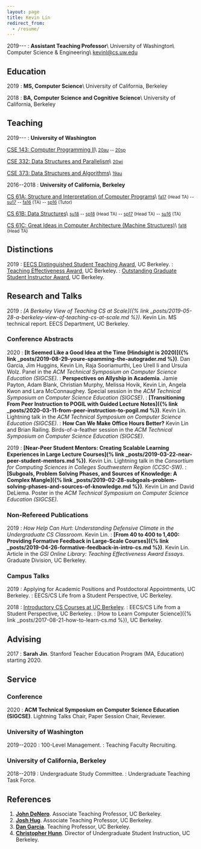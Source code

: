```yaml
---
layout: page
title: Kevin Lin
redirect_from:
  - /resume/
---
```


2019---
: **Assistant Teaching Professor**\\
  University of Washington\\
  Computer Science & Engineering\\
  <kevinl@cs.uw.edu>

## Education

2019
: **MS, Computer Science**\\
  University of California, Berkeley

2018
: **BA, Computer Science and Cognitive Science**\\
  University of California, Berkeley

## Teaching

2019---
: **University of Washington**

  [CSE 143: Computer Programming II](https://courses.cs.washington.edu/courses/cse143/)\\
  <small>
  [20au](https://courses.cs.washington.edu/courses/cse143/20au/) --
  [20sp](https://courses.cs.washington.edu/courses/cse143/20sp/)
  </small>

  [CSE 332: Data Structures and Parallelism](https://courses.cs.washington.edu/courses/cse332/)\\
  <small>
  [20wi](https://courses.cs.washington.edu/courses/cse332/20wi/)
  </small>

  [CSE 373: Data Structures and Algorithms](https://courses.cs.washington.edu/courses/cse373/)\\
  <small>
  [19au](https://courses.cs.washington.edu/courses/cse373/19au/)
  </small>

2016--2018
: **University of California, Berkeley**

  [CS 61A: Structure and Interpretation of Computer Programs](https://www2.eecs.berkeley.edu/Courses/CS61A/)\\
  <small>
  [fa17](https://inst.eecs.berkeley.edu/~cs61a/fa17/) (Head TA) --
  [su17](https://su17.cs61a.org/) --
  [fa16](https://inst.eecs.berkeley.edu/~cs61a/fa16/) (TA) --
  [sp16](https://inst.eecs.berkeley.edu/~cs61a/sp16/) (Tutor)
  </small>

  [CS 61B: Data Structures](https://www2.eecs.berkeley.edu/Courses/CS61B/)\\
  <small>
  [su18](https://cs61bl.org/su18/) --
  [sp18](https://sp18.datastructur.es/) (Head TA) --
  [sp17](https://datastructur.es/sp17/) (Head TA) --
  [su16](https://cs61bl.org/su16/) (TA)
  </small>

  [CS 61C: Great Ideas in Computer Architecture (Machine Structures)](https://www2.eecs.berkeley.edu/Courses/CS61C/)\\
  <small>
  [fa18](https://inst.eecs.berkeley.edu/~cs61c/fa18/) (Head TA)
  </small>

## Distinctions

2019
: [EECS Distinguished Student Teaching Award](https://www2.eecs.berkeley.edu/Students/Awards/13/), UC Berkeley.
: [Teaching Effectiveness Award](https://gsi.berkeley.edu/programs-services/award-programs/teaching-effectiveness/), UC Berkeley.
: [Outstanding Graduate Student Instructor Award](https://gsi.berkeley.edu/programs-services/award-programs/ogsi/), UC Berkeley.

## Research and Talks

2019
: *[A Berkeley View of Teaching CS at Scale]({% link _posts/2019-05-28-a-berkeley-view-of-teaching-cs-at-scale.md %})*.
  Kevin Lin.
  MS technical report. EECS Department, UC Berkeley.

### Conference Abstracts

2020
: **[It Seemed Like a Good Idea at the Time (Hindsight is 2020)]({% link _posts/2019-08-29-youre-spamming-the-autograder.md %})**.
  Dan Garcia, Jim Huggins, Kevin Lin, Raja Sooriamurthi, Leo Urell Ii and Ursula Wolz.
  Panel in the *ACM Technical Symposium on Computer Science Education (SIGCSE)*.
: **Perspectives on Allyship in Academia**.
  Jamie Payton, Adam Blank, Christian Murphy, Melissa Hovik, Kevin Lin, Angela Kwon and Lara McConnaughey.
  Special session in the *ACM Technical Symposium on Computer Science Education (SIGCSE)*.
: **[Transitioning From Peer Instruction to POGIL with Guided Lecture Notes]({% link _posts/2020-03-11-from-peer-instruction-to-pogil.md %})**.
  Kevin Lin.
  Lightning talk in the *ACM Technical Symposium on Computer Science Education (SIGCSE)*.
: **How Can We Make Office Hours Better?**
  Kevin Lin and Brian Railing.
  Birds-of-a-feather session in the *ACM Technical Symposium on Computer Science Education (SIGCSE)*.

2019
: **[Near-Peer Student Mentors: Creating Scalable Learning Experiences in Large Lecture Courses](% link _posts/2019-03-22-near-peer-student-mentors.md %})**.
  Kevin Lin.
  Lightning talk in the *Consortium for Computing Sciences in Colleges Southwestern Region (CCSC-SW)*.
: **[Subgoals, Problem Solving Phases, and Sources of Knowledge: A Complex Mangle]({% link _posts/2019-02-28-subgoals-problem-solving-phases-and-sources-of-knowledge.md %})**.
  Kevin Lin and David DeLiema.
  Poster in the *ACM Technical Symposium on Computer Science Education (SIGCSE)*.

### Non-Refereed Publications

2019
: *How Help Can Hurt: Understanding Defensive Climate in the Undergraduate CS Classroom*.
  Kevin Lin.
: **[From 40 to 400 to 1,400: Providing Formative Feedback in Large-Scale Courses]({% link _posts/2019-04-26-formative-feedback-in-intro-cs.md %})**.
  Kevin Lin.
  Article in the *GSI Online Library: Teaching Effectiveness Award Essays*. Graduate Division, UC Berkeley.

### Campus Talks

2019
: Applying for Academic Positions and Postdoctoral Appointments, UC Berkeley.
: EECS/CS Life from a Student Perspective, UC Berkeley.

2018
: [Introductory CS Courses at UC Berkeley](https://docs.google.com/presentation/d/1qQIxjFJ-5PvFntVaZ5hN9u5LecRXrZ_eJK5pf6KpCZ8/edit?usp=sharing).
: EECS/CS Life from a Student Perspective, UC Berkeley.
: [How to Learn Computer Science]({% link _posts/2017-08-21-how-to-learn-cs.md %}), UC Berkeley.

## Advising

2017
: **Sarah Jin**.
  Stanford Teacher Education Program (MA, Education) starting 2020.

## Service

### Conference

2020
: **ACM Technical Symposium on Computer Science Education (SIGCSE)**.
  Lightning Talks Chair, Paper Session Chair, Reviewer.

### University of Washington

2019--2020
: 100-Level Management.
: Teaching Faculty Recruiting.

### University of California, Berkeley

2018--2019
: Undergraduate Study Committee.
: Undergraduate Teaching Task Force.

## References

1. **[John DeNero](mailto:denero@berkeley.edu)**. Associate Teaching Professor, UC Berkeley.
1. **[Josh Hug](mailto:hug@cs.berkeley.edu)**. Associate Teaching Professor, UC Berkeley.
1. **[Dan Garcia](mailto:ddgarcia@berkeley.edu)**. Teaching Professor, UC Berkeley.
1. **[Christopher Hunn](mailto:cthunn@berkeley.edu)**. Director of Undergraduate Student Instruction, UC Berkeley.

